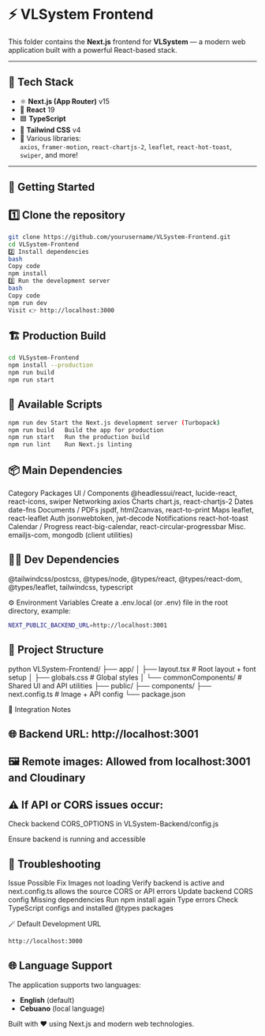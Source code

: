 # ⚡ VLSystem Frontend

This folder contains the **Next.js** frontend for **VLSystem** — a modern web application built with a powerful React-based stack.

---

## 🚀 Tech Stack

- ⚛️ **Next.js (App Router)** v15  
- 🧩 **React** 19  
- 🟦 **TypeScript**  
- 🎨 **Tailwind CSS** v4  
- 🧠 Various libraries:  
  `axios`, `framer-motion`, `react-chartjs-2`, `leaflet`, `react-hot-toast`, `swiper`, and more!

---

## 🧰 Getting Started

## 1️⃣ Clone the repository
```bash
git clone https://github.com/yourusername/VLSystem-Frontend.git
cd VLSystem-Frontend
2️⃣ Install dependencies
bash
Copy code
npm install
3️⃣ Run the development server
bash
Copy code
npm run dev
Visit 👉 http://localhost:3000
```

## 🏗️ Production Build
```bash
cd VLSystem-Frontend
npm install --production
npm run build
npm run start
```
## 🧾 Available Scripts
```bash
npm run dev	Start the Next.js development server (Turbopack)
npm run build	Build the app for production
npm run start	Run the production build
npm run lint	Run Next.js linting
```

## 📦 Main Dependencies
Category	Packages
UI / Components	@headlessui/react, lucide-react, react-icons, swiper
Networking	axios
Charts	chart.js, react-chartjs-2
Dates	date-fns
Documents / PDFs	jspdf, html2canvas, react-to-print
Maps	leaflet, react-leaflet
Auth	jsonwebtoken, jwt-decode
Notifications	react-hot-toast
Calendar / Progress	react-big-calendar, react-circular-progressbar
Misc.	emailjs-com, mongodb (client utilities)

## 🧑‍💻 Dev Dependencies
@tailwindcss/postcss, @types/node, @types/react, @types/react-dom, @types/leaflet, tailwindcss, typescript

⚙️ Environment Variables
Create a .env.local (or .env) file in the root directory, example:
```bash
NEXT_PUBLIC_BACKEND_URL=http://localhost:3001
```

## 📁 Project Structure
python
VLSystem-Frontend/
├── app/
│   ├── layout.tsx          # Root layout + font setup
│   ├── globals.css         # Global styles
│   └── commonComponents/   # Shared UI and API utilities
├── public/
├── components/
├── next.config.ts          # Image + API config
└── package.json

🧩 Integration Notes

## 🌐 Backend URL: http://localhost:3001

## 🖼️ Remote images: Allowed from localhost:3001 and Cloudinary

## ⚠️ If API or CORS issues occur:

Check backend CORS_OPTIONS in VLSystem-Backend/config.js

Ensure backend is running and accessible

## 🧠 Troubleshooting
Issue	Possible Fix
Images not loading	Verify backend is active and next.config.ts allows the source
CORS or API errors	Update backend CORS config
Missing dependencies	Run npm install again
Type errors	Check TypeScript configs and installed @types packages

🪄 Default Development URL
```bash
http://localhost:3000
```

## 🌐 Language Support
The application supports two languages:
- **English** (default)
- **Cebuano** (local language)

Built with ❤️ using Next.js and modern web technologies.

